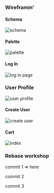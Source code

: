 ### Wireframin'
#### Schema
![schema](https://content.screencast.com/users/dionew1/folders/Jing/media/9fe2493a-c952-4179-ae3e-ffeeebe9cc80/00000063.png)
#### Palette
![palette](http://g.recordit.co/Vs3VezqItS.gif)
#### Log In
![log in page](http://g.recordit.co/maALdkuAtt.gif)
### User Profile
![user profile](http://g.recordit.co/gZHJedkQpg.gif)
#### Create User
![create user](http://g.recordit.co/gMVQ5COCtG.gif)
#### Cart
![index](http://g.recordit.co/YqznDMGdhY.gif)
### Rebase workshop

commit 1 => here

commit 2

commit 3
